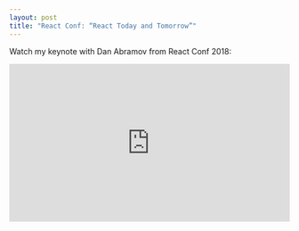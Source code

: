 ```yaml
---
layout: post
title: "React Conf: “React Today and Tomorrow”"
---
```


Watch my keynote with Dan Abramov from React Conf 2018:

<!-- more -->

<div style="padding-bottom: 56.25%; position: relative; height: 0; overflow: hidden;">
<iframe style="position: absolute; top: 0; left: 0; width: 100%; height: 100%;" src="https://www.youtube.com/embed/dpw9EHDh2bM" frameborder="0" allow="autoplay; encrypted-media" allowfullscreen></iframe>
</div>
